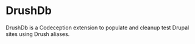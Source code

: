 
# DrushDb

DrushDb is a Codeception extension to populate and cleanup test Drupal sites using
Drush aliases.
